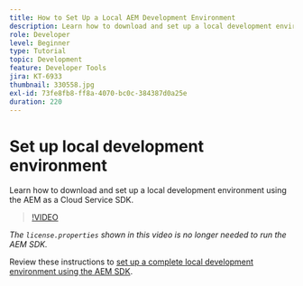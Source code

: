 ```yaml
---
title: How to Set Up a Local AEM Development Environment
description: Learn how to download and set up a local development environment using the AEM as a Cloud Service SDK.
role: Developer
level: Beginner
type: Tutorial
topic: Development
feature: Developer Tools
jira: KT-6933
thumbnail: 330558.jpg
exl-id: 73fe8fb8-ff8a-4070-bc0c-384387d0a25e
duration: 220
---
```

# Set up local development environment

Learn how to download and set up a local development environment using the AEM as a Cloud Service SDK.

>[!VIDEO](https://video.tv.adobe.com/v/330558?quality=12&learn=on)

_The `license.properties` shown in this video is no longer needed to run the AEM SDK._

Review these instructions to [set up a complete local development environment using the AEM SDK](https://experienceleague.adobe.com/docs/experience-manager-learn/cloud-service/local-development-environment-set-up/overview.html).
